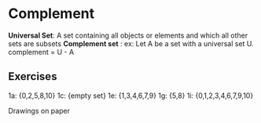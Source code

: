 # Complement
**Universal Set**: A set containing all objects or elements and which all other sets are subsets
**Complement set** : 
ex: Let A be a set with a universal set U.
complement = U - A

## Exercises
1a: {0,2,5,8,10}
1c: {empty set}
1e: {1,3,4,6,7,9}
1g: {5,8}
1i: {0,1,2,3,4,6,7,9,10}

Drawings on paper